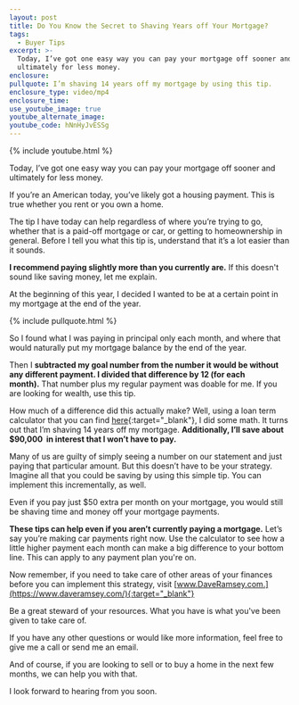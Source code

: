 ```yaml
---
layout: post
title: Do You Know the Secret to Shaving Years off Your Mortgage?
tags:
  - Buyer Tips
excerpt: >-
  Today, I’ve got one easy way you can pay your mortgage off sooner and
  ultimately for less money.
enclosure:
pullquote: I’m shaving 14 years off my mortgage by using this tip.
enclosure_type: video/mp4
enclosure_time:
use_youtube_image: true
youtube_alternate_image:
youtube_code: hNnHyJvESSg
---
```



{% include youtube.html %}

Today, I’ve got one easy way you can pay your mortgage off sooner and ultimately for less money.

If you’re an American today, you’ve likely got a housing payment. This is true whether you rent or you own a home.

The tip I have today can help regardless of where you’re trying to go, whether that is a paid-off mortgage or car, or getting to homeownership in general. Before I tell you what this tip is, understand that it’s a lot easier than it sounds.

**I recommend paying slightly more than you currently are.** If this doesn't sound like saving money, let me explain.

At the beginning of this year, I decided I wanted to be at a certain point in my mortgage at the end of the year.

{% include pullquote.html %}

So I found what I was paying in principal only each month, and where that would naturally put my mortgage balance by the end of the year.

Then I **subtracted my goal number from the number it would be without any different payment. I divided that difference by 12 (for each month).**&nbsp;That number plus my regular payment was doable for me. If you are looking for wealth, use this tip.

How much of a difference did this actually make? Well, using a loan term calculator that you can find&nbsp;[here](http://www.free-online-calculator-use.com/missing-term-loan-calculator.html#calculator){:target="_blank"}, I did some math. It turns out that I’m shaving 14 years off my mortgage.&nbsp;**Additionally, I’ll save about $90,000 &nbsp;in interest that I won’t have to pay.**

Many of us are guilty of simply seeing a number on our statement and just paying that particular amount. But this doesn’t have to be your strategy. Imagine all that you could be saving by using this simple tip. You can implement this incrementally, as well.

Even if you pay just $50 extra per month on your mortgage, you would still be shaving time and money off your mortgage payments.

**These tips can help even if you aren’t currently paying a mortgage.**&nbsp;Let’s say you’re making car payments right now. Use the calculator to see how a little higher payment each month can make a big difference to your bottom line. This can apply to any payment plan you're on.

Now remember, if you need to take care of other areas of your finances before you can implement this strategy, visit&nbsp;[www.DaveRamsey.com.](https://www.daveramsey.com/){:target="_blank"}

Be a great steward of your resources. What you have is what you've been given to take care of.

If you have any other questions or would like more information, feel free to give me a call or send me an email.&nbsp;

And of course, if you are looking to sell or to buy a home in the next few months, we can help you with that.

I look forward to hearing from you soon.